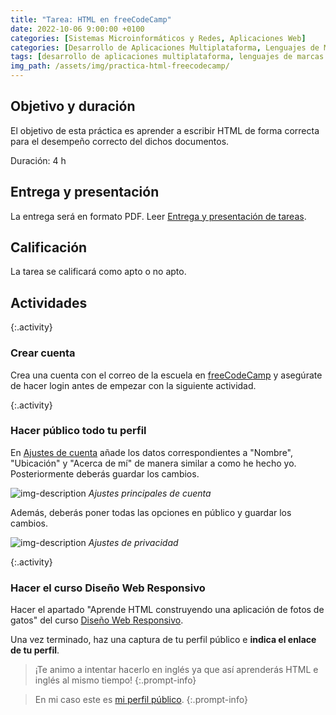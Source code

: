 ```yaml
---
title: "Tarea: HTML en freeCodeCamp"
date: 2022-10-06 9:00:00 +0100
categories: [Sistemas Microinformáticos y Redes, Aplicaciones Web]
categories: [Desarrollo de Aplicaciones Multiplataforma, Lenguajes de Marcas y Sistemas de Gestión de Información]
tags: [desarrollo de aplicaciones multiplataforma, lenguajes de marcas y sistemas de gestión de información, administración de sistemas informáticos de red, desarrollo de aplicaciones web, dam, daw, asir, lmsgi, aplicaciones web, smr, práctica, tarea]
img_path: /assets/img/practica-html-freecodecamp/
---
```


## Objetivo y duración

El objetivo de esta práctica es aprender a escribir HTML de forma correcta para el desempeño correcto del dichos documentos.

Duración: 4 h

## Entrega y presentación

La entrega será en formato PDF. Leer [Entrega y presentación de tareas](/posts/entrega-presentacion-tareas/).

## Calificación

La tarea se calificará como apto o no apto.

## Actividades

{:.activity}
### Crear cuenta

Crea una cuenta con el correo de la escuela en [freeCodeCamp](https://www.freecodecamp.org/) y asegúrate de hacer login antes de empezar con la siguiente actividad.

{:.activity}
### Hacer público todo tu perfil

En [Ajustes de cuenta](https://www.freecodecamp.org/espanol/settings) añade los datos correspondientes a "Nombre", "Ubicación" y "Acerca de mí" de manera similar a como he hecho yo. Posteriormente deberás guardar los cambios.

![img-description](ajustesNombreCuenta.png)
_Ajustes principales de cuenta_

Además, deberás poner todas las opciones en público y guardar los cambios.

![img-description](ajustesPrivacidadCuenta.png)
_Ajustes de privacidad_

{:.activity}
### Hacer el curso Diseño Web Responsivo

Hacer el apartado "Aprende HTML construyendo una aplicación de fotos de gatos" del curso [Diseño Web Responsivo](https://www.freecodecamp.org/espanol/learn/2022/responsive-web-design/).

Una vez terminado, haz una captura de tu perfil público e **indica el enlace de tu perfil**.

> ¡Te animo a intentar hacerlo en inglés ya que así aprenderás HTML e inglés al mismo tiempo!
{:.prompt-info}

> En mi caso este es [mi perfil público](https://www.freecodecamp.org/fccbc40f106-3a04-422a-afc3-e806f616be0b).
{:.prompt-info}
